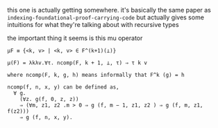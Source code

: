 this one is actually getting somewhere. it's basically the same paper as `indexing-foundational-proof-carrying-code` but actually gives some intuitions for what they're talking about with recursive types

the important thing it seems is this mu operator

```
µF ≡ {<k, v> | <k, v> ∈ F^(k+1)(⊥)}

µ(F) = λkλv.∀τ. ncomp(F, k + 1, ⊥, τ) ⇒ τ k v

where ncomp(F, k, g, h) means informally that F^k (g) = h

ncomp(f, n, x, y) can be defined as,
  ∀ g.
    (∀z. g(f, 0, z, z))
    ⇒ (∀m, z1, z2 .m > 0 ⇒ g (f, m − 1, z1, z2 ) ⇒ g (f, m, z1, f(z2)))
    ⇒ g (f, n, x, y).
```
